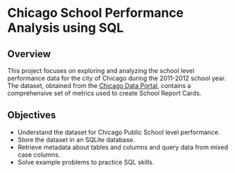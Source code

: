 # Chicago School Performance Analysis using SQL

## Overview

This project focuses on exploring and analyzing the school level performance data for the city of Chicago during the 2011-2012 school year. The dataset, obtained from the [Chicago Data Portal](https://data.cityofchicago.org/Education/Chicago-Public-Schools-Progress-Report-Cards-2011-/9xs2-f89t/about_data), contains a comprehensive set of metrics used to create School Report Cards.

## Objectives
- Understand the dataset for Chicago Public School level performance.
- Store the dataset in an SQLite database.
- Retrieve metadata about tables and columns and query data from mixed case columns.
- Solve example problems to practice SQL skills.
